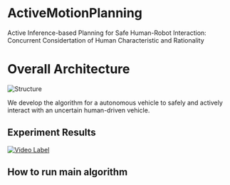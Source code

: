 # ActiveMotionPlanning
Active Inference-based Planning for Safe Human-Robot Interaction: Concurrent Considertation of Human Characteristic and Rationality

# Overall Architecture  
![Structure](https://github.com/HMCL-UNIST/ActiveMotionPlanning/assets/86097031/3530b829-8913-4702-ad31-3a84791c691d)

We develop the algorithm for a autonomous vehicle to safely and actively interact with an uncertain human-driven vehicle.


## Experiment Results
[![Video Label](http://img.youtube.com/vi/UGte64IgJBk/0.jpg)]((https://youtu.be/UGte64IgJBk))

## How to run main algorithm

